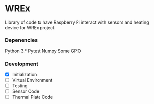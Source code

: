 # WREx
Library of code to have Raspberry Pi interact with sensors and heating device for WREx project.

### Depenencies
Python 3.*
Pytest
Numpy
Some GPIO

### Development
- [x] Initialization
- [ ] Virtual Environment
- [ ] Testing
- [ ] Sensor Code
- [ ] Thermal Plate Code
